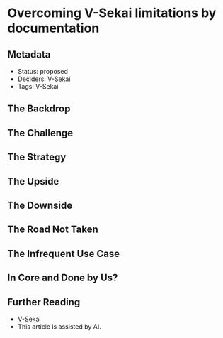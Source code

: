 # Overcoming V-Sekai limitations by documentation 
  
## Metadata  
  
- Status: proposed <!-- draft | proposed | rejected | accepted | deprecated | superseded by -->  
- Deciders: V-Sekai  
- Tags: V-Sekai  
  
## The Backdrop  
  
## The Challenge  
  
## The Strategy  
  
## The Upside  
  
## The Downside  
  
## The Road Not Taken  
  
## The Infrequent Use Case  
  
## In Core and Done by Us?   
  
## Further Reading  
  
- [V-Sekai](https://v-sekai.org/)  
- This article is assisted by AI.  
